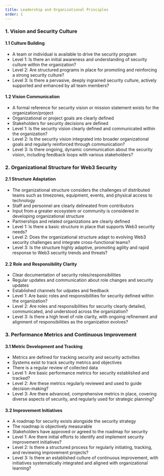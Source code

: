 ```yaml
---
title: Leadership and Organizational Principles
order: 1
---
```


### 1. Vision and Security Culture

#### 1.1 Culture Building

- A team or individual is available to drive the security program
- Level 1: Is there an initial awareness and understanding of security culture within the organization?
- Level 2: Are structured programs in place for promoting and reinforcing a strong security culture?
- Level 3: Is there a pervasive, deeply ingrained security culture, actively supported and enhanced by all team members?

#### 1.2 Vision Communication

- A formal reference for security vision or mission statement exists for the organization/project
- Organizational or project goals are clearly defined
- Stakeholders for security decisions are defined
- Level 1: Is the security vision clearly defined and communicated within the organization?
- Level 2: Is the security vision integrated into broader organizational goals and regularly reinforced through communication?
- Level 3: Is there ongoing, dynamic communication about the security vision, including feedback loops with various stakeholders?

### 2. Organizational Structure for Web3 Security

#### 2.1 Structure Adaptation

- The organizational structure considers the challenges of distributed teams such as timezones, equipment, events, and physical access to technology
- Staff and personnel are clearly delineated from contributors
- Input from a greater ecosystem or community is considered in developing organizational structure
- Partnerships and related organizations are clearly defined
- Level 1: Is there a basic structure in place that supports Web3 security needs?
- Level 2: Does the organizational structure adapt to evolving Web3 security challenges and integrate cross-functional teams?
- Level 3: Is the structure highly adaptive, promoting agility and rapid response to Web3 security trends and threats?

#### 2.2 Role and Responsibility Clarity

- Clear documentation of security roles/responsibilities
- Regular updates and communication about role changes and security updates
- Established channels for udpates and feedback
- Level 1: Are basic roles and responsibilities for security defined within the organization?
- Level 2: Are roles and responsibilities for security clearly detailed, communicated, and understood across the organization?
- Level 3: Is there a high level of role clarity, with ongoing refinement and alignment of responsibilities as the organization evolves?

### 3. Performance Metrics and Continuous Improvement

#### 3.1 Metric Development and Tracking

- Metrics are defined for tracking security and security activities
- Systems exist to track security metrics and objectives
- There is a regular review of collected data
- Level 1: Are basic performance metrics for security established and tracked?
- Level 2: Are these metrics regularly reviewed and used to guide decision-making?
- Level 3: Are there advanced, comprehensive metrics in place, covering diverse aspects of security, and regularly used for strategic planning?

#### 3.2 Improvement Initiatives

- A roadmap for security exists alongside the security strategy
- The roadmap is objectively measurable
- Stakeholders have approved or agreed to the roadmap for security
- Level 1: Are there initial efforts to identify and implement security improvement initiatives?
- Level 2: Is there a structured process for regularly initiating, tracking, and reviewing improvement projects?
- Level 3: Is there an established culture of continuous improvement, with initiatives systematically integrated and aligned with organizational learning?
